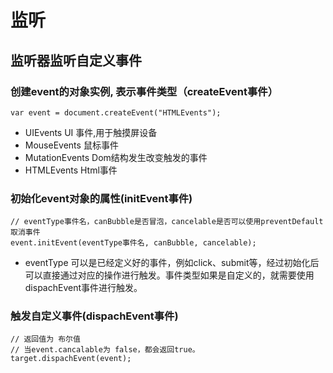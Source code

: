 # 监听

## 监听器监听自定义事件

### 创建event的对象实例, 表示事件类型（createEvent事件）

```
var event = document.createEvent("HTMLEvents");
```

- UIEvents UI 事件,用于触摸屏设备
- MouseEvents 鼠标事件
- MutationEvents Dom结构发生改变触发的事件
- HTMLEvents Html事件

### 初始化event对象的属性(initEvent事件)

```
// eventType事件名，canBubble是否冒泡，cancelable是否可以使用preventDefault取消事件
event.initEvent(eventType事件名, canBubble, cancelable);
```

- eventType 可以是已经定义好的事件，例如click、submit等，经过初始化后可以直接通过对应的操作进行触发。事件类型如果是自定义的，就需要使用dispachEvent事件进行触发。

### 触发自定义事件(dispachEvent事件)

```
// 返回值为 布尔值
// 当event.cancalable为 false，都会返回true。
target.dispachEvent(event);
```
